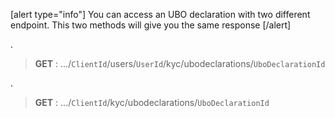 [alert type="info"] You can access an UBO declaration with two different endpoint. This two methods will give you the same response [/alert]

.

> **GET** : .../`ClientId`/users/`UserId`/kyc/ubodeclarations/`UboDeclarationId`

.

> **GET** : .../`ClientId`/kyc/ubodeclarations/`UboDeclarationId`